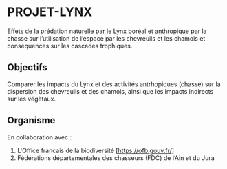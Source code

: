 # PROJET-LYNX

Effets de la prédation naturelle par le Lynx boréal et anthropique par la chasse sur l’utilisation de l’espace par les chevreuils et les chamois et conséquences sur les cascades trophiques.

## Objectifs
Comparer les impacts du Lynx et des activités antrhopiques (chasse) sur la dispersion des chevreuils et des chamois, ainsi que les impacts indirects sur les végètaux. 

## Organisme
En collaboration avec :
1. L'Office francais de la biodiversité [https://ofb.gouv.fr/]
2. Fédérations départementales des chasseurs (FDC) de l’Ain et du Jura 

